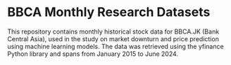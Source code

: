 # BBCA Monthly Research Datasets
This repository contains monthly historical stock data for BBCA.JK (Bank Central Asia), used in the study on market downturn and price prediction using machine learning models. The data was retrieved using the yfinance Python library and spans from January 2015 to June 2024.
